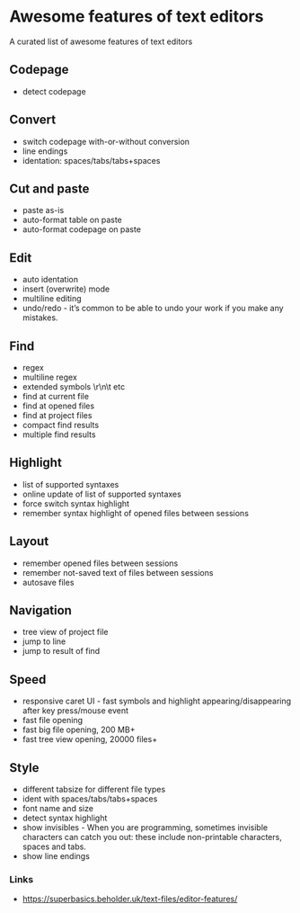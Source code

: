 # Awesome features of text editors

A curated list of awesome features of text editors

## Codepage
- detect codepage

## Convert
- switch codepage with-or-without conversion
- line endings
- identation: spaces/tabs/tabs+spaces

## Cut and paste
- paste as-is
- auto-format table on paste
- auto-format codepage on paste

## Edit
- auto identation
- insert (overwrite) mode
- multiline editing
- undo/redo - it’s common to be able to undo your work if you make any mistakes.

## Find
- regex
- multiline regex
- extended symbols \r\n\t etc
- find at current file
- find at opened files
- find at project files
- compact find results
- multiple find results

## Highlight
- list of supported syntaxes
- online update of list of supported syntaxes
- force switch syntax highlight
- remember syntax highlight of opened files between sessions

## Layout
- remember opened files between sessions
- remember not-saved text of files between sessions
- autosave files

## Navigation
- tree view of project file
- jump to line
- jump to result of find

## Speed
- responsive caret UI - fast symbols and highlight appearing/disappearing after key press/mouse event
- fast file opening
- fast big file opening, 200 MB+
- fast tree view opening, 20000 files+

## Style
- different tabsize for different file types
- ident with spaces/tabs/tabs+spaces
- font name and size
- detect syntax highlight
- show invisibles - When you are programming, sometimes invisible characters can catch you out: these include non-printable characters, spaces and tabs.
- show line endings


### Links
- https://superbasics.beholder.uk/text-files/editor-features/
